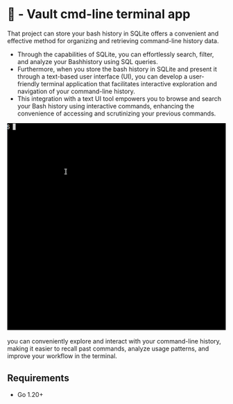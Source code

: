 # 🚀 - Vault cmd-line terminal app

That project can store your bash history in SQLite offers a convenient and effective method for organizing and retrieving command-line history data.
- Through the capabilities of SQLite, you can effortlessly search, filter, and analyze your Bashhistory using SQL queries.
- Furthermore, when you store the bash history in SQLite and present it through a text-based user interface (UI), you can develop a user-friendly terminal application that facilitates interactive exploration and navigation of your command-line history.
- This integration with a text UI tool empowers you to browse and search your Bash history using interactive commands, enhancing the convenience of accessing and scrutinizing your previous commands.

![](screenshots/storydb1.gif)

you can conveniently explore and interact with your command-line history, making it easier to recall past commands, analyze usage patterns, and improve your workflow in the terminal.

## Requirements
- Go 1.20+
